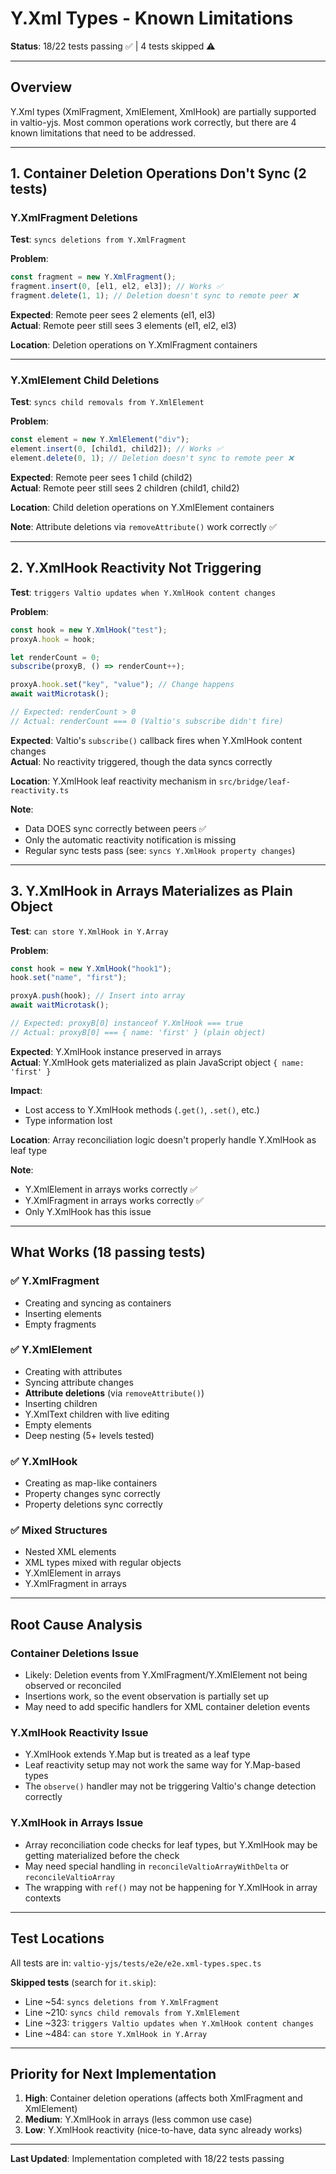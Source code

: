 # Y.Xml Types - Known Limitations

**Status**: 18/22 tests passing ✅ | 4 tests skipped ⚠️

---

## Overview

Y.Xml types (XmlFragment, XmlElement, XmlHook) are partially supported in valtio-yjs. Most common operations work correctly, but there are 4 known limitations that need to be addressed.

---

## 1. Container Deletion Operations Don't Sync (2 tests)

### Y.XmlFragment Deletions

**Test**: `syncs deletions from Y.XmlFragment`

**Problem**:

```typescript
const fragment = new Y.XmlFragment();
fragment.insert(0, [el1, el2, el3]); // Works ✅
fragment.delete(1, 1); // Deletion doesn't sync to remote peer ❌
```

**Expected**: Remote peer sees 2 elements (el1, el3)  
**Actual**: Remote peer still sees 3 elements (el1, el2, el3)

**Location**: Deletion operations on Y.XmlFragment containers

---

### Y.XmlElement Child Deletions

**Test**: `syncs child removals from Y.XmlElement`

**Problem**:

```typescript
const element = new Y.XmlElement("div");
element.insert(0, [child1, child2]); // Works ✅
element.delete(0, 1); // Deletion doesn't sync to remote peer ❌
```

**Expected**: Remote peer sees 1 child (child2)  
**Actual**: Remote peer still sees 2 children (child1, child2)

**Location**: Child deletion operations on Y.XmlElement containers

**Note**: Attribute deletions via `removeAttribute()` work correctly ✅

---

## 2. Y.XmlHook Reactivity Not Triggering

**Test**: `triggers Valtio updates when Y.XmlHook content changes`

**Problem**:

```typescript
const hook = new Y.XmlHook("test");
proxyA.hook = hook;

let renderCount = 0;
subscribe(proxyB, () => renderCount++);

proxyA.hook.set("key", "value"); // Change happens
await waitMicrotask();

// Expected: renderCount > 0
// Actual: renderCount === 0 (Valtio's subscribe didn't fire)
```

**Expected**: Valtio's `subscribe()` callback fires when Y.XmlHook content changes  
**Actual**: No reactivity triggered, though the data syncs correctly

**Location**: Y.XmlHook leaf reactivity mechanism in `src/bridge/leaf-reactivity.ts`

**Note**:

- Data DOES sync correctly between peers ✅
- Only the automatic reactivity notification is missing
- Regular sync tests pass (see: `syncs Y.XmlHook property changes`)

---

## 3. Y.XmlHook in Arrays Materializes as Plain Object

**Test**: `can store Y.XmlHook in Y.Array`

**Problem**:

```typescript
const hook = new Y.XmlHook("hook1");
hook.set("name", "first");

proxyA.push(hook); // Insert into array
await waitMicrotask();

// Expected: proxyB[0] instanceof Y.XmlHook === true
// Actual: proxyB[0] === { name: 'first' } (plain object)
```

**Expected**: Y.XmlHook instance preserved in arrays  
**Actual**: Y.XmlHook gets materialized as plain JavaScript object `{ name: 'first' }`

**Impact**:

- Lost access to Y.XmlHook methods (`.get()`, `.set()`, etc.)
- Type information lost

**Location**: Array reconciliation logic doesn't properly handle Y.XmlHook as leaf type

**Note**:

- Y.XmlElement in arrays works correctly ✅
- Y.XmlFragment in arrays works correctly ✅
- Only Y.XmlHook has this issue

---

## What Works (18 passing tests)

### ✅ Y.XmlFragment

- Creating and syncing as containers
- Inserting elements
- Empty fragments

### ✅ Y.XmlElement

- Creating with attributes
- Syncing attribute changes
- **Attribute deletions** (via `removeAttribute()`)
- Inserting children
- Y.XmlText children with live editing
- Empty elements
- Deep nesting (5+ levels tested)

### ✅ Y.XmlHook

- Creating as map-like containers
- Property changes sync correctly
- Property deletions sync correctly

### ✅ Mixed Structures

- Nested XML elements
- XML types mixed with regular objects
- Y.XmlElement in arrays
- Y.XmlFragment in arrays

---

## Root Cause Analysis

### Container Deletions Issue

- Likely: Deletion events from Y.XmlFragment/Y.XmlElement not being observed or reconciled
- Insertions work, so the event observation is partially set up
- May need to add specific handlers for XML container deletion events

### Y.XmlHook Reactivity Issue

- Y.XmlHook extends Y.Map but is treated as a leaf type
- Leaf reactivity setup may not work the same way for Y.Map-based types
- The `observe()` handler may not be triggering Valtio's change detection correctly

### Y.XmlHook in Arrays Issue

- Array reconciliation code checks for leaf types, but Y.XmlHook may be getting materialized before the check
- May need special handling in `reconcileValtioArrayWithDelta` or `reconcileValtioArray`
- The wrapping with `ref()` may not be happening for Y.XmlHook in array contexts

---

## Test Locations

All tests are in: `valtio-yjs/tests/e2e/e2e.xml-types.spec.ts`

**Skipped tests** (search for `it.skip`):

- Line ~54: `syncs deletions from Y.XmlFragment`
- Line ~210: `syncs child removals from Y.XmlElement`
- Line ~323: `triggers Valtio updates when Y.XmlHook content changes`
- Line ~484: `can store Y.XmlHook in Y.Array`

---

## Priority for Next Implementation

1. **High**: Container deletion operations (affects both XmlFragment and XmlElement)
2. **Medium**: Y.XmlHook in arrays (less common use case)
3. **Low**: Y.XmlHook reactivity (nice-to-have, data sync already works)

---

**Last Updated**: Implementation completed with 18/22 tests passing
